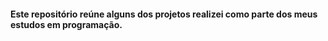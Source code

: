 #### Este repositório reúne alguns dos projetos realizei como parte dos meus estudos em programação.

